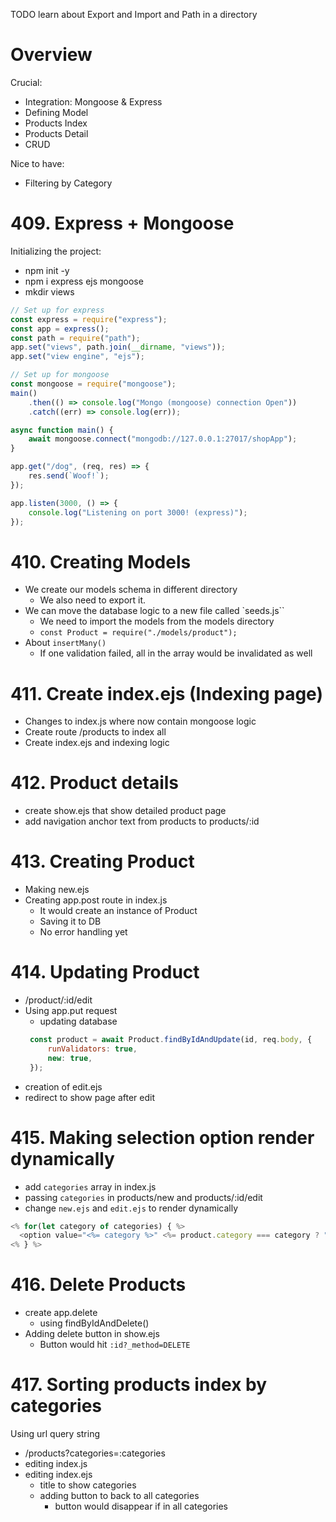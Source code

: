 TODO learn about Export and Import and Path in a directory

# Overview
Crucial:
- Integration: Mongoose & Express
- Defining Model
- Products Index
- Products Detail
- CRUD

Nice to have:
- Filtering by Category

# 409. Express + Mongoose
Initializing the project:
- npm init -y
- npm i express ejs mongoose
- mkdir views

```js
// Set up for express
const express = require("express");
const app = express();
const path = require("path");
app.set("views", path.join(__dirname, "views"));
app.set("view engine", "ejs");

// Set up for mongoose
const mongoose = require("mongoose");
main()
	.then(() => console.log("Mongo (mongoose) connection Open"))
	.catch((err) => console.log(err));

async function main() {
	await mongoose.connect("mongodb://127.0.0.1:27017/shopApp");
}

app.get("/dog", (req, res) => {
	res.send(`Woof!`);
});

app.listen(3000, () => {
	console.log("Listening on port 3000! (express)");
});
```
# 410. Creating Models
- We create our models schema in different directory
  - We also need to export it.
- We can move the database logic to a new file called `seeds.js``
  - We need to import the models from the models directory
  - `const Product = require("./models/product");`
- About `insertMany()`
  - If one validation failed, all in the array would be invalidated as well

# 411. Create index.ejs (Indexing page)
- Changes to index.js where now contain mongoose logic
- Create route /products to index all
- Create index.ejs and indexing logic

# 412. Product details
- create show.ejs that show detailed product page
- add navigation anchor text from products to products/:id

# 413. Creating Product
- Making new.ejs
- Creating app.post route in index.js
  - It would create an instance of Product
  - Saving it to DB
  - No error handling yet

# 414. Updating Product
- /product/:id/edit
- Using app.put request
  - updating database
   ```js
  	const product = await Product.findByIdAndUpdate(id, req.body, {
		runValidators: true,
		new: true,
	});
  ```
- creation of edit.ejs
- redirect to show page after edit

# 415. Making selection option render dynamically
- add `categories` array in index.js
- passing `categories` in products/new and products/:id/edit
- change `new.ejs` and `edit.ejs` to render dynamically

```js
<% for(let category of categories) { %>
  <option value="<%= category %>" <%= product.category === category ? "selected" : "" %> ><%= category %></option>
<% } %>
```

# 416. Delete Products
- create app.delete
  - using findByIdAndDelete()
- Adding delete button in show.ejs
  - Button would hit `:id?_method=DELETE`

# 417. Sorting products index by categories
Using url query string 
- /products?categories=:categories
- editing index.js
- editing index.ejs
  - title to show categories
  - adding button to back to all categories
    - button would disappear if in all categories